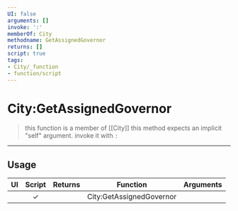 ```yaml
---
UI: false
arguments: []
invoke: ':'
memberOf: City
methodname: GetAssignedGovernor
returns: []
script: true
tags:
- City/_function
- function/script
---
```

# City:GetAssignedGovernor
> this function is a member of [[City]]
> this method expects an implicit "self" argument. invoke it with `:`
-----
## Usage
|  UI | Script | Returns | Function | Arguments |
|:---:|:------:|-------:|:--------:|:---------|
| |✓||City:GetAssignedGovernor||
